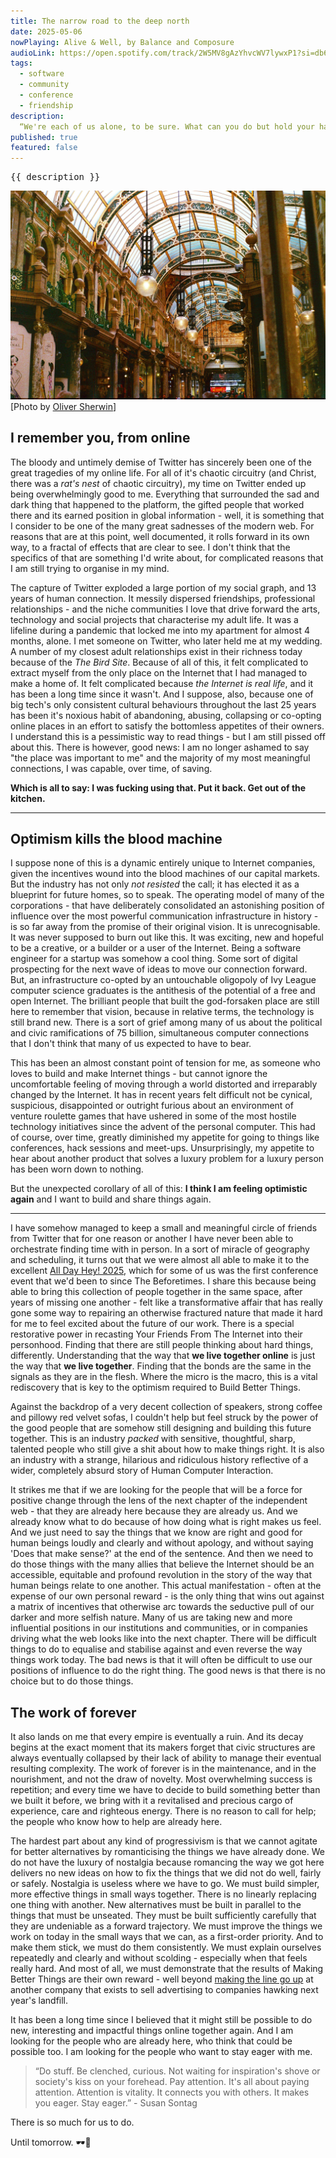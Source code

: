 ```yaml
---
title: The narrow road to the deep north
date: 2025-05-06
nowPlaying: Alive & Well, by Balance and Composure
audioLink: https://open.spotify.com/track/2W5MV8gAzYhvcWV7lywxP1?si=db6666d7dd504d6d
tags:
  - software
  - community
  - conference
  - friendship
description:
  “We're each of us alone, to be sure. What can you do but hold your hand out in the dark?” - Ursula K. Le Guin
published: true
featured: false
---
```


<pre>{{ description }}</pre>

<img alt="test" src="../images/articles/o-sherwin-leeds.jpg"/>
<div class="padded-top">
  [Photo by <a href="https://unsplash.com/@sherwinphotography">Oliver Sherwin</a>]
</div>

## I remember you, from online

The bloody and untimely demise of Twitter has sincerely been one of the great tragedies of my online
life. For all of it's chaotic circuitry (and Christ, there was a _rat's nest_ of chaotic circuitry),
my time on Twitter ended up being overwhelmingly good to me. Everything that surrounded the sad and
dark thing that happened to the platform, the gifted people that worked there and its earned
position in global information - well, it is something that I consider to be one of the many great
sadnesses of the modern web. For reasons that are at this point, well documented, it rolls forward
in its own way, to a fractal of effects that are clear to see. I don't think that the specifics of
that are something I'd write about, for complicated reasons that I am still trying to organise in my
mind.

The capture of Twitter exploded a large portion of my social graph, and 13 years of human
connection. It messily dispersed friendships, professional relationships - and the niche communities
I love that drive forward the arts, technology and social projects that characterise my adult life.
It was a lifeline during a pandemic that locked me into my apartment for almost 4 months, alone. I
met someone on Twitter, who later held me at my wedding. A number of my closest adult relationships
exist in their richness today because of the _The Bird Site_. Because of all of this, it felt
complicated to extract myself from the only place on the Internet that I had managed to make a home
of. It felt complicated because _the Internet is real life_, and it has been a long time since it
wasn't. And I suppose, also, because one of big tech's only consistent cultural behaviours
throughout the last 25 years has been it's noxious habit of abandoning, abusing, collapsing or
co-opting online places in an effort to satisfy the bottomless appetites of their owners. I
understand this is a pessimistic way to read things - but I am still pissed off about this. There is
however, good news: I am no longer ashamed to say "the place was important to me" and the majority
of my most meaningful connections, I was capable, over time, of saving.

**Which is all to say: I was fucking using that. Put it back. Get out of the kitchen.**

<hr>

## Optimism kills the blood machine

I suppose none of this is a dynamic entirely unique to Internet companies, given the incentives
wound into the blood machines of our capital markets. But the industry has not only _not resisted_
the call; it has elected it as a blueprint for future homes, so to speak. The operating model of
many of the corporations - that have deliberately consolidated an astonishing position of influence
over the most powerful communication infrastructure in history - is so far away from the promise of
their original vision. It is unrecognisable. It was never supposed to burn out like this. It was
exciting, new and hopeful to be a creative, or a builder or a user of the Internet. Being a software
engineer for a startup was somehow a cool thing. Some sort of digital prospecting for the next wave
of ideas to move our connection forward. But, an infrastructure co-opted by an untouchable oligopoly
of Ivy League computer science graduates is the antithesis of the potential of a free and open
Internet. The brilliant people that built the god-forsaken place are still here to remember that
vision, because in relative terms, the technology is still brand new. There is a sort of grief among
many of us about the political and civic ramifications of 75 billion, simultaneous computer
connections that I don't think that many of us expected to have to bear.

This has been an almost constant point of tension for me, as someone who loves to build and make
Internet things - but cannot ignore the uncomfortable feeling of moving through a world distorted
and irreparably changed by the Internet. It has in recent years felt difficult not be cynical,
suspicious, disappointed or outright furious about an environment of venture roulette games that
have ushered in some of the most hostile technology initiatives since the advent of the personal
computer. This had of course, over time, greatly diminished my appetite for going to things like
conferences, hack sessions and meet-ups. Unsurprisingly, my appetite to hear about another product
that solves a luxury problem for a luxury person has been worn down to nothing.

But the unexpected corollary of all of this: **I think I am feeling optimistic again** and I want to
build and share things again.

<hr>

I have somehow managed to keep a small and meaningful circle of friends from Twitter that for one
reason or another I have never been able to orchestrate finding time with in person. In a sort of
miracle of geography and scheduling, it turns out that we were almost all able to make it to the
excellent <a href="https://heypresents.com/conferences/2025" target="_blank">All Day Hey! 2025</a>,
which for some of us was the first conference event that we'd been to since The Beforetimes. I share
this because being able to bring this collection of people together in the same space, after years
of missing one another - felt like a transformative affair that has really gone some way to
repairing an otherwise fractured nature that made it hard for me to feel excited about the future of
our work. There is a special restorative power in recasting Your Friends From The Internet into
their personhood. Finding that there are still people thinking about hard things, differently.
Understanding that the way that **we live together online** is just the way that **we live
together**. Finding that the bonds are the same in the signals as they are in the flesh. Where the
micro is the macro, this is a vital rediscovery that is key to the optimism required to Build Better
Things.

Against the backdrop of a very decent collection of speakers, strong coffee and pillowy red velvet
sofas, I couldn't help but feel struck by the power of the good people that are somehow still
designing and building this future together. This is an industry _packed_ with sensitive,
thoughtful, sharp, talented people who still give a shit about how to make things right. It is also
an industry with a strange, hilarious and ridiculous history reflective of a wider, completely
absurd story of Human Computer Interaction.

It strikes me that if we are looking for the people that will be a force for positive change through
the lens of the next chapter of the independent web - that they are already here because they are
already us. And we already know what to do because of how doing what is right makes us feel. And we
just need to say the things that we know are right and good for human beings loudly and clearly and
without apology, and without saying 'Does that make sense?' at the end of the sentence. And then we
need to do those things with the many allies that believe the Internet should be an accessible,
equitable and profound revolution in the story of the way that human beings relate to one another.
This actual manifestation - often at the expense of our own personal reward - is the only thing that
wins out against a matrix of incentives that otherwise arc towards the seductive pull of our darker
and more selfish nature. Many of us are taking new and more influential positions in our
institutions and communities, or in companies driving what the web looks like into the next chapter.
There will be difficult things to do to equalise and stabilise against and even reverse the way
things work today. The bad news is that it will often be difficult to use our positions of influence
to do the right thing. The good news is that there is no choice but to do those things.

## The work of forever

It also lands on me that every empire is eventually a ruin. And its decay begins at the exact moment
that its makers forget that civic structures are always eventually collapsed by their lack of
ability to manage their eventual resulting complexity. The work of forever is in the maintenance,
and in the nourishment, and not the draw of novelty. Most overwhelming success is repetition; and
every time we have to decide to build something better than we built it before, we bring with it a
revitalised and precious cargo of experience, care and righteous energy. There is no reason to call
for help; the people who know how to help are already here.

The hardest part about any kind of progressivism is that we cannot agitate for better alternatives
by romanticising the things we have already done. We do not have the luxury of nostalgia because
romancing the way we got here delivers no new ideas on how to fix the things that we did not do
well, fairly or safely. Nostalgia is useless where we have to go. We must build simpler, more
effective things in small ways together. There is no linearly replacing one thing with another. New
alternatives must be built in parallel to the things that must be unseated. They must be built
sufficiently carefully that they are undeniable as a forward trajectory. We must improve the things
we work on today in the small ways that we can, as a first-order priority. And to make them stick,
we must do them consistently. We must explain ourselves repeatedly and clearly and without
scolding - especially when that feels really hard. And most of all, we must demonstrate that the
results of Making Better Things are their own reward - well beyond
<a href="https://bell.bz/im-getting-fed-up-of-making-the-rich-richer/" target="_blank">making the
line go up</a> at another company that exists to sell advertising to companies hawking next year's
landfill.

It has been a long time since I believed that it might still be possible to do new, interesting and
impactful things online together again. And I am looking for the people who are already here, who
think that could be possible too. I am looking for the people who want to stay eager with me.

<blockquote>
  “Do stuff. Be clenched, curious. Not waiting for inspiration's shove or society's kiss on your
  forehead. Pay attention. It's all about paying attention. Attention is vitality. It connects you
  with others. It makes you eager. Stay eager.” - Susan Sontag
</blockquote>

There is so much for us to do.

Until tomorrow. 🕶🖤
